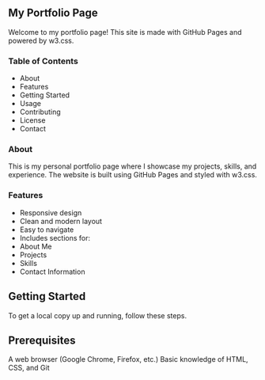 ## My Portfolio Page
Welcome to my portfolio page! This site is made with GitHub Pages and powered by w3.css.

### Table of Contents
- About
- Features
- Getting Started
- Usage
- Contributing
- License
- Contact
### About
This is my personal portfolio page where I showcase my projects, skills, and experience. The website is built using GitHub Pages and styled with w3.css.

### Features
- Responsive design
- Clean and modern layout
- Easy to navigate
- Includes sections for:
- About Me
- Projects
- Skills
- Contact Information
## Getting Started
To get a local copy up and running, follow these steps.

## Prerequisites
A web browser (Google Chrome, Firefox, etc.)
Basic knowledge of HTML, CSS, and Git
